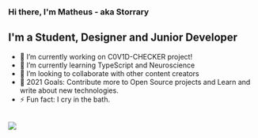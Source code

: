 
### Hi there, I'm Matheus - aka <b>Storrary</b>

## I'm a Student, Designer and Junior Developer

- 🔭 I’m currently working on C0V1D-CHECKER project!
- 🌱 I’m currently learning TypeScript and Neuroscience
- 👯 I’m looking to collaborate with other content creators
- 🥅 2021 Goals: Contribute more to Open Source projects and Learn and write about new technologies.
- ⚡ Fun fact: I cry in the bath.

<br>
<img align="center" src="https://github-readme-stats.vercel.app/api?username=Storarryy&show_icons=true&theme=">
